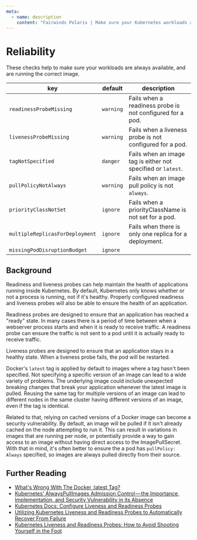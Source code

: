 ```yaml
---
meta:
  - name: description
    content: "Fairwinds Polaris | Make sure your Kubernetes workloads are always available, and are running the correct image."
---
```

# Reliability

These checks help to make sure your workloads are always available,
and are running the correct image.

key | default | description
----|---------|------------
`readinessProbeMissing` | `warning` | Fails when a readiness probe is not configured for a pod.
`livenessProbeMissing` | `warning` | Fails when a liveness probe is not configured for a pod.
`tagNotSpecified` | `danger` | Fails when an image tag is either not specified or `latest`.
`pullPolicyNotAlways` | `warning` | Fails when an image pull policy is not `always`.
`priorityClassNotSet` | `ignore` | Fails when a priorityClassName is not set for a pod.
`multipleReplicasForDeployment` | `ignore` | Fails when there is only one replica for a deployment.
`missingPodDisruptionBudget` | `ignore` 

## Background

Readiness and liveness probes can help maintain the health of applications running inside Kubernetes. By default, Kubernetes only knows whether or not a process is running, not if it's healthy. Properly configured readiness and liveness probes will also be able to ensure the health of an application.

Readiness probes are designed to ensure that an application has reached a "ready" state. In many cases there is a period of time between when a webserver process starts and when it is ready to receive traffic. A readiness probe can ensure the traffic is not sent to a pod until it is actually ready to receive traffic.

Liveness probes are designed to ensure that an application stays in a healthy state. When a liveness probe fails, the pod will be restarted.

Docker's `latest` tag is applied by default to images where a tag hasn't been specified. Not specifying a specific version of an image can lead to a wide variety of problems. The underlying image could include unexpected breaking changes that break your application whenever the latest image is pulled. Reusing the same tag for multiple versions of an image can lead to different nodes in the same cluster having different versions of an image, even if the tag is identical.

Related to that, relying on cached versions of a Docker image can become a security vulnerability. By default, an image will be pulled if it isn't already cached on the node attempting to run it. This can result in variations in images that are running per node, or potentially provide a way to gain access to an image without having direct access to the ImagePullSecret. With that in mind, it's often better to ensure the a pod has `pullPolicy: Always` specified, so images are always pulled directly from their source.

## Further Reading

- [What's Wrong With The Docker :latest Tag?](https://vsupalov.com/docker-latest-tag/)
- [Kubernetes’ AlwaysPullImages Admission Control — the Importance, Implementation, and Security Vulnerability in its Absence](https://medium.com/@trstringer/kubernetes-alwayspullimages-admission-control-the-importance-implementation-and-security-d83ff3815840)
- [Kubernetes Docs: Configure Liveness and Readiness Probes](https://kubernetes.io/docs/tasks/configure-pod-container/configure-liveness-readiness-probes/)
- [Utilizing Kubernetes Liveness and Readiness Probes to Automatically Recover From Failure](https://medium.com/spire-labs/utilizing-kubernetes-liveness-and-readiness-probes-to-automatically-recover-from-failure-2fe0314f2b2e)
- [Kubernetes Liveness and Readiness Probes: How to Avoid Shooting Yourself in the Foot](https://blog.colinbreck.com/kubernetes-liveness-and-readiness-probes-how-to-avoid-shooting-yourself-in-the-foot/)
